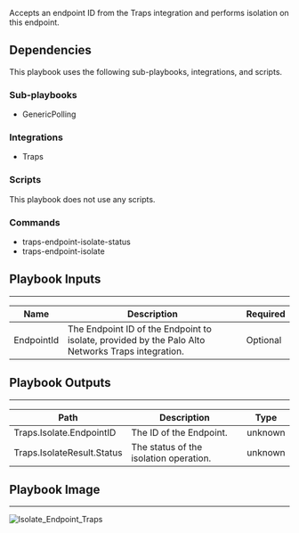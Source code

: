 Accepts an endpoint ID from the Traps integration and performs isolation on this endpoint.

## Dependencies
This playbook uses the following sub-playbooks, integrations, and scripts.

### Sub-playbooks
* GenericPolling

### Integrations
* Traps

### Scripts
This playbook does not use any scripts.

### Commands
* traps-endpoint-isolate-status
* traps-endpoint-isolate

## Playbook Inputs
---

| **Name** | **Description** |**Required** |
| --- | --- | --- | 
| EndpointId | The Endpoint ID of the Endpoint to isolate, provided by the Palo Alto Networks Traps integration. |Optional |

## Playbook Outputs
---

| **Path** | **Description** | **Type** |
| --- | --- | --- |
| Traps.Isolate.EndpointID | The ID of the Endpoint. | unknown |
| Traps.IsolateResult.Status | The status of the isolation operation. | unknown |

## Playbook Image
---
![Isolate_Endpoint_Traps](../../doc_files/Traps_Isolate_Endpoint.png)
